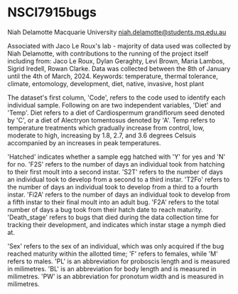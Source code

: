 # NSCI7915bugs
Niah Delamotte
Macquarie University
niah.delamotte@students.mq.edu.au

Associated with Jaco Le Roux's lab - majority of data used was collected by Niah Delamotte, with contributions to the running of the project itself including from: Jaco Le Roux, Dylan Geraghty, Levi Brown, Maria Lambos, Sigrid Iredell, Rowan Clarke.
Data was collected between the 8th of January until the 4th of March, 2024.
Keywords: temperature, thermal tolerance, climate, entomology, development, diet, native, invasive, host plant

The dataset's first column, 'Code', refers to the code used to identify each individual sample. Following on are two independent variables, 'Diet' and 'Temp'. Diet refers to a diet of Cardiospermum grandiflorum seed denoted by 'C', or a diet of Alectryon tomentosus denoted by 'A'. Temp refers to temperature treatments which gradually increase from control, low, moderate to high, increasing by 1.8, 2.7, and 3.6 degrees Celsuis accompanied by an increases in peak temperatures. 

'Hatched' indicates whether a sample egg hatched with 'Y' for yes and 'N' for no. 'F2S' refers to the number of days an individual took from hatching to their first moult into a second instar. 'S2T' refers to the number of days an individual took to develop from a second to a third instar. 'T2Fo' refers to the number of days an individual took to develop from a third to a fourth instar. 'Fi2A' refers to the number of days an individual took to develop from a fifth instar to their final moult into an adult bug. 'F2A' refers to the total number of days a bug took from their hatch date to reach maturity. 'Death_stage' refers to bugs that died during the data collection time for tracking their development, and indicates which instar stage a nymph died at.

'Sex' refers to the sex of an individual, which was only acquired if the bug reached maturity within the allotted time; 'F' refers to females, while 'M' refers to males. 'PL' is an abbreviation for proboscis length and is  measured in milimetres. 'BL' is an abbreviation for body length and is measured in milimetres. 'PW' is an abbreviation for pronotum width and is measured in milimetres.
